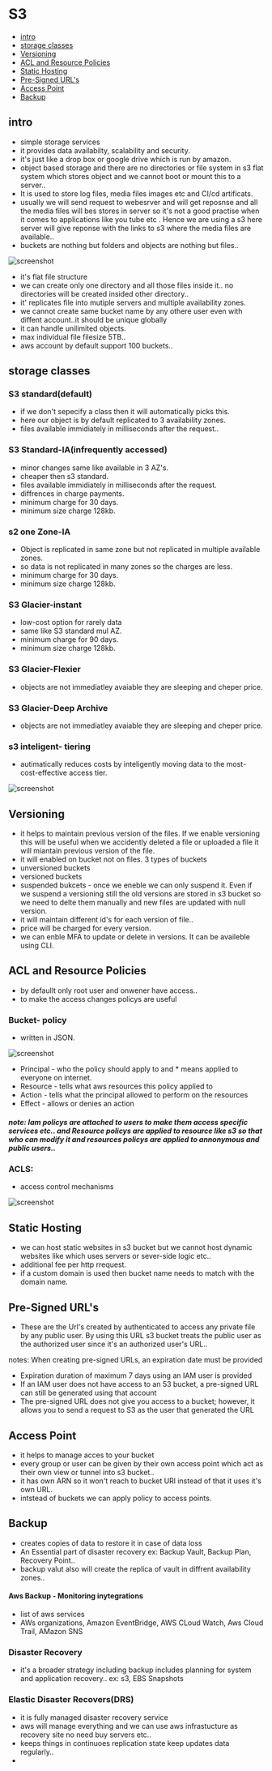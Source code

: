 # S3
- [ intro ](#intro)
- [ storage classes ](#storage-classes)
- [ Versioning ](#Versioning)
- [ ACL and Resource Policies ](#ACL-and-Resource-Policies) 
- [ Static Hosting ](#Static-Hosting)
- [ Pre-Signed URL's ](#Pre-Signed-URL's)
- [ Access Point ](#Access-Point)
- [ Backup ](#Backup)


## intro
- simple storage services
- it provides data availabilty, scalability and security.
- it's just like a drop box or google drive which is run by amazon.
- object based storage and there are no directories or file system in s3 flat system which stores object and we cannot boot or mount this to a server..
- It is used to store log files, media files images etc and CI/cd artificats.
- usually we will send request to webesrver and will get reposnse and all the media files will bes stores in server so it's not a good practise when it comes to applications like you tube etc . Hence we are using  a s3 here server will give reponse with the links to s3 where the media files are available..
- buckets are nothing but folders and objects are nothing but files..

![screenshot](https://github.com/SrinivasEsapalli/DevOps-complete/blob/main/linux/Screenshorts/Screen%2029.jpg)



- it's flat file structure
- we can create only one directory and all those files inside it.. no directories will be created insided other directory..
- it' replicates file into mutiple servers and multiple availability zones.
-  we cannot create same bucket name by any othere user even with diffent account..it should be unique globally
- it can handle unilimited objects.
- max  individual file filesize 5TB..
- aws account by default support 100 buckets..

## storage classes 
### S3 standard(default)
- if we don't sepecify a class then it will automatically picks this.
- here our object is by default replicated to 3 availability zones.
- files available immidiately in milliseconds after the request..
### S3 Standard-IA(infrequently accessed)
- minor changes same like available in 3 AZ's.
- cheaper then s3 standard.
- files available immidiately in milliseconds after the request.
- diffrences in charge payments.
- minimum charge for 30 days.
- minimum size charge 128kb.
### s2 one Zone-IA
- Object is replicated in same zone but not replicated in multiple available zones.
-  so data is not replicated in many zones so the charges are less. 
- minimum charge for 30 days.
- minimum size charge 128kb.

### S3 Glacier-instant
- low-cost option for rarely data
- same like S3 standard mul AZ.
- minimum charge for 90 days.
- minimum size charge 128kb.
### S3 Glacier-Flexier
- objects are not immediatley avaiable they are sleeping and cheper price.
### S3 Glacier-Deep Archive
- objects are not immediatley avaiable they are sleeping and cheper price.
### s3 inteligent- tiering
-  autimatically reduces costs by inteligently moving data to the most-cost-effective access tier.


![screenshot](https://github.com/SrinivasEsapalli/DevOps-complete/blob/main/linux/Screenshorts/Screen%2030.jpg)

## Versioning
- it helps to maintain previous version of the files. If we enable versioning  this will be useful when we accidently deleted a file or uploaded a file it will miantain previous version of the file. 
- it will enabled on bucket not on files.
3 types of buckets
- unversioned buckets
- versioned buckets
- suspended bukcets - once we eneble we can only suspend it. Even if we suspend a versioning still the old versions are stored in s3 bucket so we need to delte them manually and new files are updated with null version. 
- it will maintain different id's for each version of file..
- price will be charged for every version.
- we can enble MFA to update or delete in versions. It can be availeble using CLI.

## ACL and Resource Policies

- by defaullt only root user and onwener have access..
- to make the access changes policys are useful

### Bucket- policy
- written in JSON.

![screenshot](https://github.com/SrinivasEsapalli/DevOps-complete/blob/main/linux/Screenshorts/Screen%2031.jpg)

- Principal - who the policy should apply to and * means applied to everyone on internet.
- Resource - tells what aws resources this policy applied to
- Action  - tells what the principal allowed to perform on the resources
- Effect - allows or denies an action



##### note: Iam policys are attached to users  to make them access specific services etc.. and Resource policys are applied to resource like s3 so that who can modify it and resources policys are applied to annonymous and public users..  

### ACLS:
- access control mechanisms

![screenshot](https://github.com/SrinivasEsapalli/DevOps-complete/blob/main/linux/Screenshorts/Screen%2032.jpg)


## Static Hosting
- we can host static websites in s3 bucket but we cannot host dynamic websites like which uses servers or sever-side logic etc..
- additional fee per http rrequest.
 - if a custom domain is used then bucket name needs to match with the domain name.

## Pre-Signed URL's

- These are the Url's created by authenticated to access any  private file by any public user. By using this URL s3 bucket treats the public user as the authorized user since it's an authorized user's URL..

notes: When creating pre-signed URLs, an expiration date must be provided
* Expiration duration of maximum 7 days using an IAM user is provided
* If an IAM user does not have access to an 53 bucket, a pre-signed URL can still be generated using that account
* The pre-signed URL does not give you access to a bucket; however, it allows you to send a request to S3 as the user that generated the URL

## Access Point
- it helps to  manage acces to your bucket
- every group or user can be given by their own  access point which act as their own view or tunnel into s3 bucket..
- it has own ARN so it won't reach to bucket URl instead of that it uses it's own URL.
- intstead of buckets we can apply policy to access points.


## Backup
- creates copies of data to restore it in case of data loss
- An Essential part of disaster recovery
ex: Backup Vault, Backup Plan, Recovery Point..
- backup valut also will create the  replica of vault in diffrent availability zones..
#### Aws Backup - Monitoring inytegrations
- list of aws services
- AWs organizations, Amazon EventBridge, AWS CLoud Watch, Aws Cloud Trail, AMazon SNS
### Disaster Recovery
- it's a broader strategy including backup includes planning for system and application recovery..
ex: s3, EBS Snapshots 

### Elastic Disaster Recovers(DRS)
- it is fully managed disaster recovery service
- aws will manage everything and we can use aws infrastucture as recovery site no need buy servers etc..
- keeps things in continuoes replication state keep updates data regularly..
- 







 



